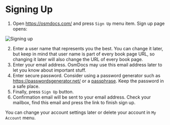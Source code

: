 # Signing Up

1. Open <https://osmdocs.com/> and press `Sign Up` menu item. Sign up page opens:

![Signing up](signing-up.png)

2. Enter a user name that represents you the best. You can change it later, but keep in mind that user name is part of every book page URL, so changing it later will also change the URL of every book page.
3. Enter your email address. OsmDocs may use this email address later to let you know about important stuff.
4. Enter secure password. Consider using a password generator such as <https://passwordsgenerator.net/> or a [passphrase](https://en.wikipedia.org/wiki/Passphrase). Keep the password in a safe place.
5. Finally, press `Sign Up` button.
6. Confirmation email will be sent to your email address. Check your mailbox, find this email and press the link to finish sign up.

You can change your account settings later or delete your account in `My Account` menu.
